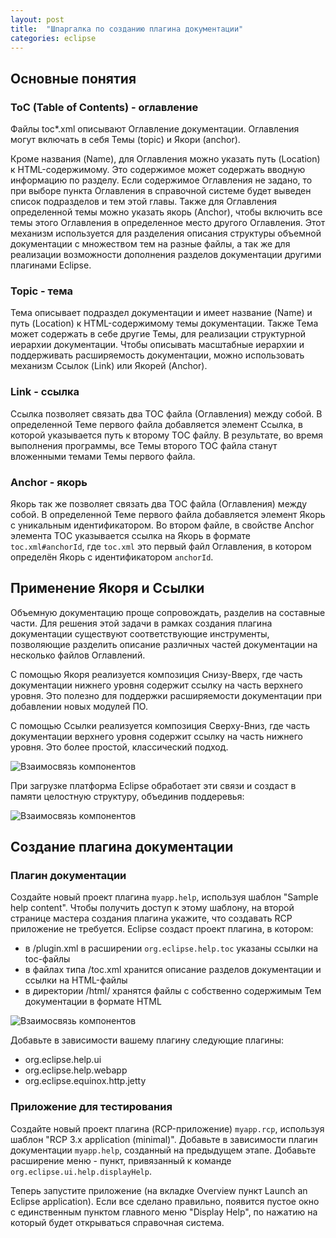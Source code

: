 ```yaml
---
layout: post
title:  "Шпаргалка по созданию плагина документации"
categories: eclipse
---
```


## Основные понятия

### ToC (Table of Contents) - оглавление

Файлы toc*.xml описывают Оглавление документации. Оглавления могут включать в себя Темы (topic) и Якори (anchor).

Кроме названия (Name), для Оглавления можно указать путь (Location) к HTML-содержимому. Это содержимое может содержать вводную информацию по разделу. Если содержимое Оглавления не задано, то при выборе пункта Оглавления в справочной системе будет выведен список подразделов и тем этой главы. Также для Оглавления определенной темы можно указать якорь (Anchor), чтобы включить все темы этого Оглавления в определенное место другого Оглавления. Этот механизм используется для разделения описания структуры объемной документации с множеством тем на разные файлы, а так же для реализации возможности дополнения разделов документации другими плагинами Eclipse.

### Topic - тема

Тема описывает подраздел документации и имеет название (Name) и путь (Location) к HTML-содержимому темы документации. Также Тема может содержать в себе другие Темы, для реализации структурной иерархии документации. Чтобы описывать масштабные иерархии и поддерживать расширяемость документации, можно использовать механизм Ссылок (Link) или Якорей (Anchor).

### Link - ссылка

Ссылка позволяет связать два TOC файла (Оглавления) между собой. В определенной Теме первого файла добавляется элемент Ссылка, в которой указывается путь к второму TOC файлу. В результате, во время выполнения программы, все Темы второго TOC файла станут вложенными темами Темы первого файла.

### Anchor - якорь

Якорь так же позволяет связать два TOC файла (Оглавления) между собой. В определенной Теме первого файла добавляется элемент Якорь с уникальным идентификатором. Во втором файле, в свойстве Anchor элемента TOC указывается ссылка на Якорь в формате `toc.xml#anchorId`, где `toc.xml` это первый файл Оглавления, в котором определён Якорь с идентификатором `anchorId`.

## Применение Якоря и Ссылки

Объемную документацию проще сопровождать, разделив на составные части. Для решения этой задачи в рамках создания плагина документации существуют соответствующие инструменты, позволяющие разделить описание различных частей документации на несколько файлов Оглавлений.

С помощью Якоря реализуется композиция Снизу-Вверх, где часть документации нижнего уровня содержит ссылку на часть верхнего уровня. Это полезно для поддержки расширяемости документации при добавлении новых модулей ПО.

С помощью Ссылки реализуется композиция Сверху-Вниз, где часть документации верхнего уровня содержит ссылку на часть нижнего уровня. Это более простой, классический подход.

![Взаимосвязь компонентов]({{site.baseurl}}/assets/eclipse/help/toc-link-anchor1.png)

При загрузке платформа Eclipse обработает эти связи и создаст в памяти целостную структуру, объединив поддеревья:

![Взаимосвязь компонентов]({{site.baseurl}}/assets/eclipse/help/toc-link-anchor2.png)

## Создание плагина документации

### Плагин документации

Создайте новый проект плагина `myapp.help`, используя шаблон "Sample help content". Чтобы получить доступ к этому шаблону, на второй странице мастера создания плагина укажите, что создавать RCP приложение не требуется. Eclipse создаст проект плагина, в котором:

- в /plugin.xml в расширении `org.eclipse.help.toc` указаны ссылки на toc-файлы
- в файлах типа /toc.xml хранится описание разделов документации и ссылки на HTML-файлы
- в директории /html/ хранятся файлы с собственно содержимым Тем документации в формате HTML

![Взаимосвязь компонентов]({{site.baseurl}}/assets/eclipse/help/plugin-toc-html.png)

Добавьте в зависимости вашему плагину следующие плагины:

- org.eclipse.help.ui
- org.eclipse.help.webapp
- org.eclipse.equinox.http.jetty

### Приложение для тестирования

Создайте новый проект плагина (RCP-приложение) `myapp.rcp`, используя шаблон "RCP 3.x application (minimal)". Добавьте в зависимости плагин документации `myapp.help`, созданный на предыдущем этапе. Добавьте расширение меню - пункт, привязанный к команде `org.eclipse.ui.help.displayHelp`.

Теперь запустите приложение (на вкладке Overview пункт Launch an Eclipse application). Если все сделано правильно, появится пустое окно с единственным пунктом главного меню "Display Help", по нажатию на который будет открываться справочная система.

